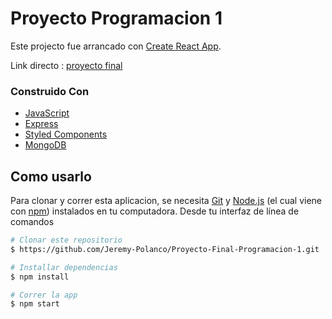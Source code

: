 # Proyecto Programacion 1

Este projecto fue arrancado con [Create React App](https://github.com/facebook/create-react-app).

Link directo : [proyecto final](https://authorization-app-mern.herokuapp.com/register)

### Construido Con
- [JavaScript](https://developer.mozilla.org/en-US/docs/Web/javascript)
- [Express](https://expressjs.com/)
- [Styled Components](https://styled-components.com/)
- [MongoDB](https://www.mongodb.com/docs/)

## Como usarlo

Para clonar y correr esta aplicacion, se necesita [Git](https://git-scm.com) y [Node.js](https://nodejs.org/en/download/) (el cual viene con [npm](http://npmjs.com))
instalados en tu computadora. Desde tu interfaz de línea de comandos

```bash
# Clonar este repositorio
$ https://github.com/Jeremy-Polanco/Proyecto-Final-Programacion-1.git

# Installar dependencias
$ npm install

# Correr la app
$ npm start
```
